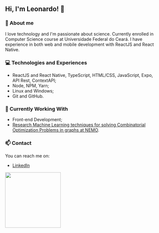 ## Hi, I'm Leonardo! 👋


### 📝 About me
I love technology and I'm passionate about science.
Currently enrolled in Computer Science course at Universidade Federal do Ceará.
I have experience in both web and mobile development with ReactJS and React Native.  

### 💻 Technologies and Experiences 
- ReactJS and React Native, TypeScript, HTML/CSS, JavaScript, Expo, API Rest, ContextAPI;
- Node, NPM, Yarn;
- Linux and Windows;
- Git and GitHub.

### 🚧 Currently Working With
- Front-end Development;
- [Research Machine Learning techniques for solving Combinatorial Optimization Problems in graphs at NEMO](http://nemo.ufc.br/).

### 📫 Contact 
You can reach me on:
* [LinkedIn](https://www.linkedin.com/in/leondavidtb/)

<img height="180em" src="https://github-readme-stats.vercel.app/api?username=leondavidtb&show_icons=true&theme=dracula&include_all_commits=true&count_private=true"/>

